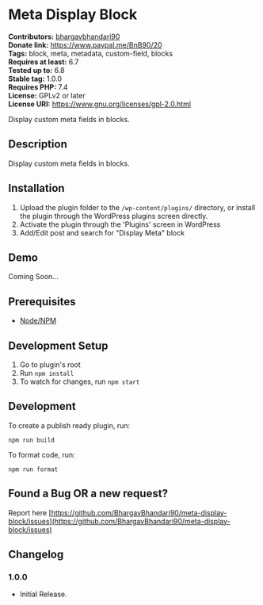 # Meta Display Block #

**Contributors:** [bhargavbhandari90](https://profiles.wordpress.org/bhargavbhandari90/)  
**Donate link:** https://www.paypal.me/BnB90/20  
**Tags:** block, meta, metadata, custom-field, blocks  
**Requires at least:** 6.7  
**Tested up to:** 6.8  
**Stable tag:** 1.0.0  
**Requires PHP:** 7.4  
**License:** GPLv2 or later  
**License URI:** https://www.gnu.org/licenses/gpl-2.0.html  

Display custom meta fields in blocks.

## Description ##

Display custom meta fields in blocks.

## Installation ##

1. Upload the plugin folder to the `/wp-content/plugins/` directory, or install the plugin through the WordPress plugins screen directly.
2. Activate the plugin through the 'Plugins' screen in WordPress
3. Add/Edit post and search for "Display Meta" block

## Demo
Coming Soon...


## Prerequisites
- [Node/NPM](https://nodejs.org/en/download/)

## Development Setup
1. Go to plugin's root
2. Run `npm install`
5. To watch for changes, run `npm start`

## Development

To create a publish ready plugin, run:

	npm run build

To format code, run:

	npm run format


## Found a Bug OR a new request? ##

Report here 
[https://github.com/BhargavBhandari90/meta-display-block/issues](https://github.com/BhargavBhandari90/meta-display-block/issues)

## Changelog ##

### 1.0.0 ###
* Initial Release.
